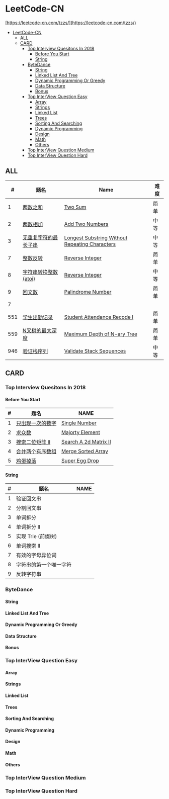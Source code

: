 # LeetCode-CN
[https://leetcode-cn.com/tzzs/](https://leetcode-cn.com/tzzs/)

- [LeetCode-CN](#leetcode-cn)
  - [ALL](#all)
  - [CARD](#card)
    - [Top Interview Quesitons In 2018](#top-interview-quesitons-in-2018)
      - [Before You Start](#before-you-start)
      - [String](#string)
    - [ByteDance](#bytedance)
      - [String](#string-1)
      - [Linked List And Tree](#linked-list-and-tree)
      - [Dynamic Programming Or Greedy](#dynamic-programming-or-greedy)
      - [Data Structure](#data-structure)
      - [Bonus](#bonus)
    - [Top InterView Question Easy](#top-interview-question-easy)
      - [Array](#array)
      - [Strings](#strings)
      - [Linked List](#linked-list)
      - [Trees](#trees)
      - [Sorting And Searching](#sorting-and-searching)
      - [Dynamic Programming](#dynamic-programming)
      - [Design](#design)
      - [Math](#math)
      - [Others](#others)
    - [Top InterView Question Medium](#top-interview-question-medium)
    - [Top InterView Question Hard](#top-interview-question-hard)

## ALL
| #   | 题名                                                       | Name                                                                   | 难度 |
| --- | ---------------------------------------------------------- | ----------------------------------------------------------------------  | ---- |
| 1   | [两数之和](./ALL/2.add-two-numbers)                        | [Two Sum](./ALL/2.add-two-numbers)                                     | 简单 |
| 2   | [两数相加](./ALL/)                                         | [Add Two Numbers](./ALL/)                                               | 中等 |
| 3   | [无重复字符的最长子串](./ALL/)                             | [Longest Substring Without Repeating Characters](./ALL/)                | 中等 |
| 7   | [整数反转](./ALL/7.reverse-integer)                        | [Reverse Integer](./ALL/7.reverse-integer)                              | 简单 |
| 8   | [字符串转换整数(atoi)](./ALL/)                             | [Reverse Integer](./ALL/)                                               | 中等 |
| 9   | [回文数](./ALL/)                                           | [Palindrome Number](./ALL/)                                             | 简单 |
| 7   | [](./ALL/)                                                 | [](./ALL/)                                                             |      |
| 551 | [学生出勤记录](./ALL/551.学生出勤记录I/JAVA.java)          | [Student Attendance Recode I](./ALL/551.学生出勤记录I/JAVA.java)       | 简单 |
| 559 | [N叉树的最大深度](.\\ALL\\559.maximum-depth-of-n-ary-tree) | [Maximum Depth of N-ary Tree](.\\ALL\\559.maximum-depth-of-n-ary-tree) | 简单|
|946 | [验证栈序列](.\\ALL\\946.验证栈序列)|[Validate Stack Sequences](.\\ALL\\946.验证栈序列)|中等|

## CARD

### Top Interview Quesitons In 2018
#### Before You Start
| #   | 题名                                                                                                   | NAME                                                                                                        |
| --- | ------------------------------------------------------------------------------------------------------ | ----------------------------------------------------------------------------------------------------------- |
| 1   | [只出现一次的数字](./explore/interview/card/top-interview-questions-in-2018/261/before-you-start/1106) | [Single Number](./explore/interview/card/top-interview-questions-in-2018/261/before-you-start/1106)         |
| 2   | [求众数](./explore/interview/card/top-interview-questions-in-2018/261/before-you-start/1107)           | [Majorty Element](./explore/interview/card/top-interview-questions-in-2018/261/before-you-start/1107)       |
| 3   | [搜索二位矩阵 II](./explore/interview/card/top-interview-questions-in-2018/261/before-you-start/1108)  | [Search A 2d Matrix II](./explore/interview/card/top-interview-questions-in-2018/261/before-you-start/1108) |
| 4   | [合并两个有序数组](./explore/interview/card/top-interview-questions-in-2018/261/before-you-start/1109) | [Merge Sorted Array](./explore/interview/card/top-interview-questions-in-2018/261/before-you-start/1109)    |
| 5   | [鸡蛋掉落](./explore/interview/card/top-interview-questions-in-2018/261/before-you-start/1110)         | [Super Egg Drop](./explore/interview/card/top-interview-questions-in-2018/261/before-you-start/1110)        |
#### String
| #   | 题名                   | NAME |
| --- | ---------------------- | ---- |
| 1   | 验证回文串             |      |
| 2   | 分割回文串             |      |
| 3   | 单词拆分               |      |
| 4   | 单词拆分 II            |      |
| 5   | 实现 Trie (前缀树)     |      |
| 6   | 单词搜索 II            |      |
| 7   | 有效的字母异位词       |      |
| 8   | 字符串的第一个唯一字符 |      |
| 9   | 反转字符串             |      |
### ByteDance
#### String
#### Linked List And Tree
#### Dynamic Programming Or Greedy
#### Data Structure
#### Bonus
### Top InterView Question Easy
#### Array
#### Strings
#### Linked List
#### Trees
#### Sorting And Searching
#### Dynamic Programming
#### Design
#### Math
#### Others
### Top InterView Question Medium
### Top InterView Question Hard
